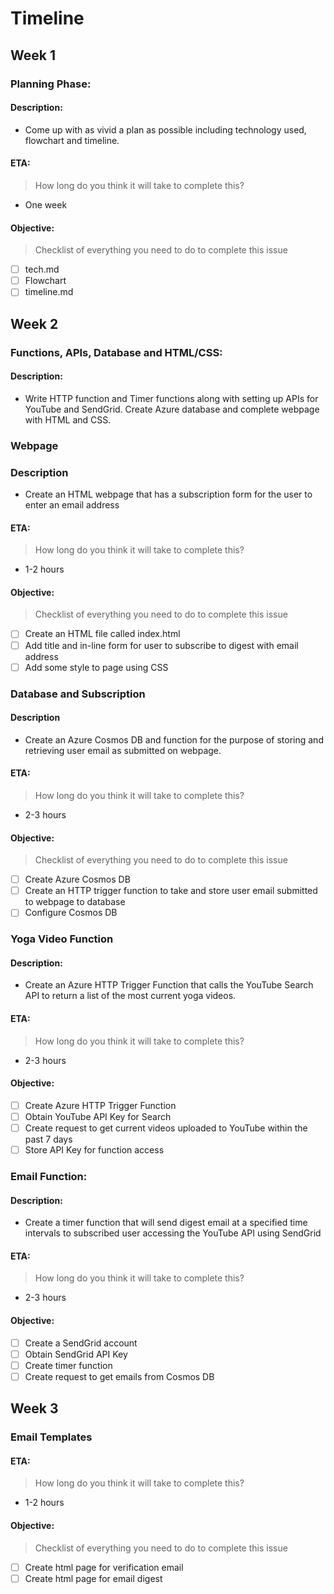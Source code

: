 # Timeline

## Week 1

### Planning Phase:

#### Description:
- Come up with as vivid a plan as possible including technology used, flowchart and timeline.

#### ETA:
> How long do you think it will take to complete this?
- One week

#### Objective:
> Checklist of everything you need to do to complete this issue
- [ ] tech.md
- [ ] Flowchart
- [ ] timeline.md

## Week 2

### Functions, APIs, Database and HTML/CSS:

#### Description:
- Write HTTP function and Timer functions along with setting up APIs for YouTube and SendGrid. Create Azure database and complete webpage with HTML and CSS.

### Webpage

### Description
- Create an HTML webpage that has a subscription form for the user to enter an email address

#### ETA:
> How long do you think it will take to complete this?
- 1-2 hours

#### Objective:
> Checklist of everything you need to do to complete this issue
- [ ] Create an HTML file called index.html
- [ ]  Add title and in-line form for user to subscribe to digest with email address
- [ ]  Add some style to page using CSS

### Database and Subscription

#### Description
- Create an Azure Cosmos DB  and function for the purpose of storing and retrieving user email as submitted on webpage.

#### ETA:
> How long do you think it will take to complete this?
- 2-3 hours

#### Objective:
> Checklist of everything you need to do to complete this issue
- [ ] Create Azure Cosmos DB
- [ ] Create an HTTP trigger function to take and store user email submitted to webpage to database
- [ ] Configure Cosmos DB

### Yoga Video Function

#### Description:
- Create an Azure HTTP Trigger Function that calls the YouTube Search API to return a list of the most current yoga videos.

#### ETA:
>How long do you think it will take to complete this?
- 2-3 hours

#### Objective:
- [ ] Create Azure HTTP Trigger Function
- [ ] Obtain YouTube API Key for Search
- [ ] Create request to get current videos uploaded to YouTube within the past 7 days
- [ ] Store API Key for function access

### Email Function:

#### Description:
- Create a timer function that will send digest email at a specified time intervals to subscribed user accessing the YouTube API using SendGrid

#### ETA:
>How long do you think it will take to complete this?
- 2-3 hours

#### Objective:
- [ ] Create a SendGrid account
- [ ] Obtain SendGrid API Key
- [ ] Create timer function
- [ ] Create request to get emails from Cosmos DB 

## Week 3

### Email Templates

#### ETA:
>How long do you think it will take to complete this?
- 1-2 hours

#### Objective:
> Checklist of everything you need to do to complete this issue
- [ ] Create html page for verification email
- [ ] Create html page for email digest
